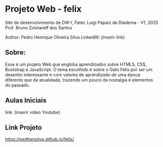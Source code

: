 # Projeto Web - felix
Site de desenvolvimento de DW-I, Fatec Luigi Papaiz de Diadema - V1, 2025
Prof. Bruno Zolotareff dos Santos

Author: Pedro Henrique Oliveira Silva
LinkedIN: (inserir link)

## Sobre:

Esse é um projeto Web que engloba aprendizados sobre HTML5, CSS, Bootstrap e JavaScript. O tema escolhido é sobre o Gato Félix por ser um desenho interessante e com valores de aprendizado de uma época diferente que da atualidade, trazendo um pouco da nostalgia e elementos do passado.

## Aulas Iniciais
link: (inserir video Youtube)

## Link Projeto
https://pedhensilva.github.io/felix/
